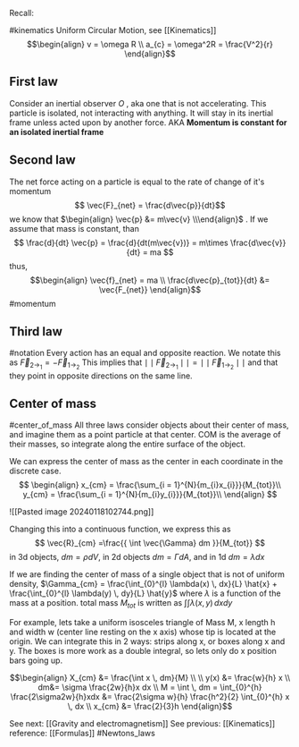  Recall:
 
#kinematics
Uniform Circular Motion, see [[Kinematics]] 
$$\begin{align}
v = \omega R \\
a_{c} = \omega^2R = \frac{V^2}{r}
\end{align}$$
## First law
Consider an inertial observer $O$ , aka one that is not accelerating. 
This particle is isolated, not interacting with anything. 
It will stay in its inertial frame unless acted upon by another force. AKA
**Momentum is constant for an isolated inertial frame** 
## Second law
The net force acting on a particle is equal to the rate of change of it's momentum
$$ \vec{F}_{net} = \frac{d\vec{p}}{dt}$$
we know that $\begin{align} \vec{p} &= m\vec{v} \\\end{align}$ . If we assume that mass is constant, than
$$
\frac{d}{dt} \vec{p} = \frac{d}{dt(m\vec{v})} = m\times \frac{d\vec{v}}{dt} = ma
$$
thus, $$\begin{align}
\vec{f}_{net} = ma \\
\frac{d\vec{p}_{tot}}{dt} &= \vec{F_{net}}
\end{align}$$ #momentum
## Third law
#notation 
Every action has an equal and opposite reaction.
We notate this as $\vec{F}_{2\to_{1}}=-\vec{F}_{1\to_{2}}$ 
This implies that $\mid\mid \vec{F}_{2\to_{1}}\mid\mid = \mid\mid \vec{F}_{1\to_{2}}\mid\mid$ and that they point in opposite directions on the same line.


## Center of mass
#center_of_mass 
All three laws consider objects about their center of mass, and imagine them as a point particle at that center. COM is the average of their masses, so integrate along the entire surface of the object.

We can express the center of mass as the center in each coordinate in the discrete case.  
$$
\begin{align}
x_{cm} = \frac{\sum_{i = 1}^{N}{m_{i}x_{i}}}{M_{tot}}\\
y_{cm} = \frac{\sum_{i = 1}^{N}{m_{i}y_{i}}}{M_{tot}}\\
\end{align}
$$

 ![[Pasted image 20240118102744.png]]

Changing this into a continuous function, we express this as 
$$
\vec{R}_{cm} =\frac{{ \int \vec{\Gamma} dm }}{M_{tot}}
$$ in 3d objects, $dm = \rho dV$, in 2d objects $dm = \Gamma dA$, and in 1d $dm=\lambda dx$  

If we are finding the center of mass of a single object that is not of uniform density,
$\Gamma_{cm} = \frac{\int_{0}^{l} \lambda(x) \, dx}{L} \hat{x} + \frac{\int_{0}^{l} \lambda(y) \, dy}{L} \hat{y}$   where $\lambda$ is a function of the mass at a position.
total mass $M_{tot}$ is written as $\int \int \lambda(x,y)  \, dxdy$  

For example, lets take a uniform isosceles triangle of Mass M, x length h and width w (center line resting on the x axis) whose tip is located at the origin.
We can integrate this in 2 ways: strips along x, or boxes along x and y. The boxes is more work as a double integral, so lets only do x position bars going up.

$$\begin{align}
X_{cm} &= \frac{\int x \, dm}{M}  \\ \\
y(x) &= \frac{w}{h} x  \\
dm&= \sigma \frac{2w}{h}x dx  \\
M = \int \, dm = \int_{0}^{h} \frac{2\sigma2w}{h}xdx &=  \frac{2\sigma w}{h} \frac{h^2}{2} \int_{0}^{h} x \, dx   \\
x_{cm} &= \frac{2}{3}h
\end{align}$$


See next: [[Gravity and electromagnetism]]
See previous: [[Kinematics]]
reference: [[Formulas]]
#Newtons_laws
